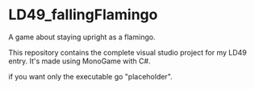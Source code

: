 # LD49_fallingFlamingo
A game about staying upright as a flamingo.

This repository contains the complete visual studio project for my LD49 entry.
It's made using MonoGame with C#.

if you want only the executable go "placeholder".
